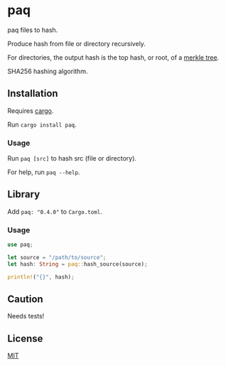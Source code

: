 # paq

paq files to hash.

Produce hash from file or directory recursively.

For directories, the output hash is the top hash, or root, of a [merkle tree](https://en.wikipedia.org/wiki/Merkle_tree).

SHA256 hashing algorithm.

## Installation

Requires [cargo](https://doc.rust-lang.org/cargo/getting-started/installation.html).

Run `cargo install paq`.

### Usage

Run `paq [src]` to hash src (file or directory). 

For help, run `paq --help`.

## Library

Add `paq: "0.4.0"` to `Cargo.toml`.

### Usage

```rust
use paq;

let source = "/path/to/source";
let hash: String = paq::hash_source(source);

println!("{}", hash);
```

## Caution

Needs tests!

## License

[MIT](LICENSE)
